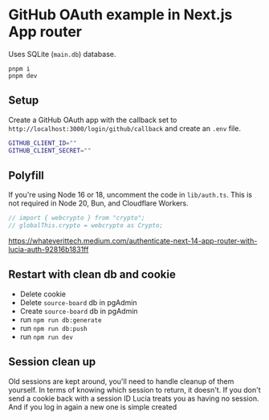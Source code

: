 # GitHub OAuth example in Next.js App router

Uses SQLite (`main.db`) database.

```
pnpm i
pnpm dev
```

## Setup

Create a GitHub OAuth app with the callback set to `http://localhost:3000/login/github/callback` and create an `.env` file.

```bash
GITHUB_CLIENT_ID=""
GITHUB_CLIENT_SECRET=""
```

## Polyfill

If you're using Node 16 or 18, uncomment the code in `lib/auth.ts`. This is not required in Node 20, Bun, and Cloudflare Workers.

```ts
// import { webcrypto } from "crypto";
// globalThis.crypto = webcrypto as Crypto;
```

https://whateverittech.medium.com/authenticate-next-14-app-router-with-lucia-auth-92816b1831ff

## Restart with clean db and cookie

* Delete cookie
* Delete `source-board` db in pgAdmin
* Create `source-board` db in pgAdmin
* run `npm run db:generate`
* run `npm run db:push`
* run `npm run dev`

## Session clean up

Old sessions are kept around, you'll need to handle cleanup of them yourself. In terms of knowing which session to return, it doesn't. If you don't send a cookie back with a session ID Lucia treats you as having no session. And if you log in again a new one is simple created